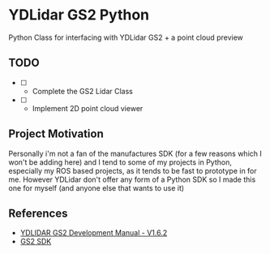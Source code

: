 # YDLidar GS2 Python

 Python Class for interfacing with YDLidar GS2 + a point cloud preview  

## TODO

- [ ] - Complete the GS2 Lidar Class
- [ ] - Implement 2D point cloud viewer
  
## Project Motivation

Personally i'm not a fan of the manufactures SDK (for a few reasons which I won't be adding here) and I tend to some of my projects in Python, especially my ROS based projects, as it tends to be fast to prototype in for me.
However YDLidar don't offer any form of a Python SDK so I made this one for myself (and anyone else that wants to use it)

## References

- [YDLIDAR GS2 Development Manual - V1.6.2](/ref%20docs/YDLIDAR%20GS2%20Development%20Manual%20V1.6.2(230315).pdf)
- [GS2 SDK](https://github.com/YDLIDAR/EaiSdkForGS2)